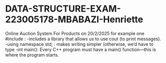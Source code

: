 # DATA-STRUCTURE-EXAM-223005178-MBABAZI-Henriette
Online Auction System For Products
on 20/2/2025
for example one #include <iostream> : -includes a library that allows us to use cout (to print messages).
-using namespace std; : makes writing simpler (otherwise, we’d have to type 
-int main(): Every C++ program must have a main() function—this is where the program starts.
